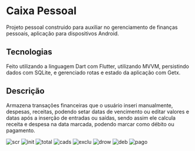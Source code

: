 # Caixa Pessoal 
Projeto pessoal construido para auxiliar no gerenciamento de finanças pessoais, aplicação para dispositivos Android.
## Tecnologias
Feito utilizando a linguagem Dart com Flutter, utilizando MVVM, persistindo dados com SQLite, e gerenciado rotas e estado da aplicação com Getx.  
## Descrição
Armazena transações financeiras que o usuário inseri manualmente, despesas, receitas, podendo setar datas de vencimento ou editar valores e datas após a inserção de entradas ou saídas, sendo assim ele calcula receita e despesa na data marcada, podendo marcar como débito ou pagamento. 


![scr](https://user-images.githubusercontent.com/64455494/163285588-4c617b83-9da4-451d-8458-5c39139fd07c.jpg)
![init](https://user-images.githubusercontent.com/64455494/163285613-cd07f772-251b-408f-b483-22ee02be2d8f.jpg)
![total](https://user-images.githubusercontent.com/64455494/163285660-0f865686-1d2a-4c1e-a77a-a613cc8b39fd.jpg)
![cads](https://user-images.githubusercontent.com/64455494/163285888-deb78bb5-f824-4360-955c-c936cec93ac2.jpg)
![exclu](https://user-images.githubusercontent.com/64455494/163285733-72a0f7ec-3a39-4cf4-9889-70039d8158a2.jpg)
![drow](https://user-images.githubusercontent.com/64455494/163285891-21977d88-3054-4d4d-8226-09b7407d5d94.jpg)
![deb](https://user-images.githubusercontent.com/64455494/163285890-34d40a15-968f-4700-8db8-ff40932471c9.jpg)
![pago](https://user-images.githubusercontent.com/64455494/163285749-6cc2298f-034e-46a4-8358-fab88a92e687.jpg)



